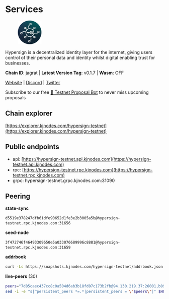 # Services

<figure><img src="https://raw.githubusercontent.com/kj89/cosmos-images/main/logos/hypersign.png" alt=""><figcaption></figcaption></figure>

Hypersign is a decentralized identity layer for the internet, giving  users control of their personal data and identity whilst digital  enabling trust for businesses.

**Chain ID**: jagrat | **Latest Version Tag**: v0.1.7 | **Wasm**: OFF

[Website](https://hypersign.id) | [Discord](https://discord.gg/DmuUjMrHVw) | [Twitter](https://twitter.com/hypersignchain)



Subscribe to our free [🤖 Testnet Proposal Bot](https://t.me/kjnodes_testnet_proposal_bot) to never miss upcoming proposals


## Chain explorer
[https://explorer.kjnodes.com/hypersign-testnet](https://explorer.kjnodes.com/hypersign-testnet)

## Public endpoints

* api: [https://hypersign-testnet.api.kjnodes.com](https://hypersign-testnet.api.kjnodes.com)
* rpc: [https://hypersign-testnet.rpc.kjnodes.com](https://hypersign-testnet.rpc.kjnodes.com)
* grpc: hypersign-testnet.grpc.kjnodes.com:31090

## Peering

**state-sync**

```text
d5519e378247dfb61dfe90652d1fe3e2b3005a5b@hypersign-testnet.rpc.kjnodes.com:31656
```

**seed-node**

```text
3f472746f46493309650e5a033076689996c8881@hypersign-testnet.rpc.kjnodes.com:31659
```

**addrbook**
```bash
curl -Ls https://snapshots.kjnodes.com/hypersign-testnet/addrbook.json > $HOME/.hid-node/config/addrbook.json
```

**live-peers** (30)
```bash
peers="7d85caec437cc8c0a504d6ab3b18fd07c173b2fb@94.130.219.37:26001,b09953bd16cdb17576c4fc356e39773a8e500133@149.202.73.104:11456,bbbd2b6da27d29648b4a429885601d8a024633f8@46.166.172.249:31656,ec5127072c252f7246fb66f7e7762423a23ff6bd@154.12.228.93:31656,63db727618b237d4a27656aa456be2812154bf29@65.109.170.47:26656,934324c3b4318d8438954d19a82673a3d218951b@142.132.209.236:10956,eaf27acc810a3d6728dde972ebad26810cce0ae6@65.108.229.233:26656,4e08d5b0cb43c8d5ffc42987a5166bab2a04a93b@65.109.92.240:21066,28fa150b5a843c9bdf2889f31f4ff8ac75c17be9@185.196.20.153:26656,5c2a752c9b1952dbed075c56c600c3a79b58c395@185.16.39.158:26926,fbc7ce82f02e24257395dc0310ad2921ea61e199@65.109.92.148:61156,bd2ae9f1c42183104719f7c44be078bb7d282a61@65.109.92.241:11056,291b4dfe3690f9edef8262ca5bbb65549c794684@5.161.98.100:26656,1e3f0aeb6f2a2017b122af2461a75c9695790954@65.108.233.109:10956,610843eda2f0388cb8e75917e8c1f63350bd3bd1@154.26.131.130:16656,62c3f3e5214495593ad204f3c6cd879f3f4ed6a9@5.9.79.121:26656,9876d1b1e5b5968c1c729559325dd909f93c1d34@65.108.238.61:56656,d72875380d7b0b68f071623996bd5a86b7491287@116.202.227.117:31656,23eff008c88dcc60ef9a71f2fb469c472679c35e@136.243.88.91:5040,d7c9b9a3c3a6c5f4ccdfb37a8358755b277271c1@3.110.226.164:26656,e8e764fa9ecc5727038099205798520c547d7019@51.178.65.184:25656,efcb16ec33d8e6233d1068fff679c6fd64bf5802@65.108.225.158:10956,d92268c246e02a54103f7098b901b876c88f006e@5.161.130.108:26656,cf94099349980f9593a3f0362c85fe7c6eda8b14@8.219.48.59:26656,2bd6f4bfb15c56cb1f179f9d921b37772dcfb9fa@5.161.154.109:26656,cf706e8d373f9e3e75aef4b48e5b2d81e163f9b8@5.161.139.60:26656,de1f980cc59bdb2457202768d4b4d964d783789e@167.235.21.165:36656,77234414b2b057fa7201883316ea69490eb55a70@213.133.100.172:27161,83f1e2bfb86a2cf13870cff8f306cd0bc684e40e@194.163.158.209:26656,d5519e378247dfb61dfe90652d1fe3e2b3005a5b@65.109.68.190:31656"
sed -i -e "s|^persistent_peers *=.*|persistent_peers = \"$peers\"|" $HOME/.hid-node/config/config.toml
```

